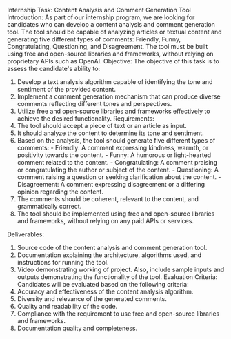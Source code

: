 Internship Task: Content Analysis and Comment Generation Tool 
Introduction: 
As part of our internship program, we are looking for candidates who can develop a content analysis and 
comment generation tool. The tool should be capable of analyzing articles or textual content and 
generating five different types of comments: Friendly, Funny, Congratulating, Questioning, and 
Disagreement. The tool must be built using free and open-source libraries and frameworks, without 
relying on proprietary APIs such as OpenAI. 
Objective: 
The objective of this task is to assess the candidate's ability to: 
1. Develop a text analysis algorithm capable of identifying the tone and sentiment of the provided 
content. 
2. Implement a comment generation mechanism that can produce diverse comments reflecting 
different tones and perspectives. 
3. Utilize free and open-source libraries and frameworks effectively to achieve the desired functionality. 
Requirements: 
1. The tool should accept a piece of text or an article as input. 
2. It should analyze the content to determine its tone and sentiment. 
3. Based on the analysis, the tool should generate five different types of comments: - Friendly: A comment expressing kindness, warmth, or positivity towards the content. - Funny: A humorous or light-hearted comment related to the content. - Congratulating: A comment praising or congratulating the author or subject of the content. - Questioning: A comment raising a question or seeking clarification about the content. - Disagreement: A comment expressing disagreement or a differing opinion regarding the content. 
4. The comments should be coherent, relevant to the content, and grammatically correct. 
5. The tool should be implemented using free and open-source libraries and frameworks, without 
relying on any paid APIs or services.

Deliverables:  
1. Source code of the content analysis and comment generation tool. 
2. Documentation explaining the architecture, algorithms used, and instructions for running the tool. 
3. Video demonstrating working of project. Also, include sample inputs and outputs demonstrating the 
functionality of the tool. 
Evaluation Criteria: 
Candidates will be evaluated based on the following criteria: 
1. Accuracy and effectiveness of the content analysis algorithm. 
2. Diversity and relevance of the generated comments. 
3. Quality and readability of the code. 
4. Compliance with the requirement to use free and open-source libraries and frameworks. 
5. Documentation quality and completeness. 